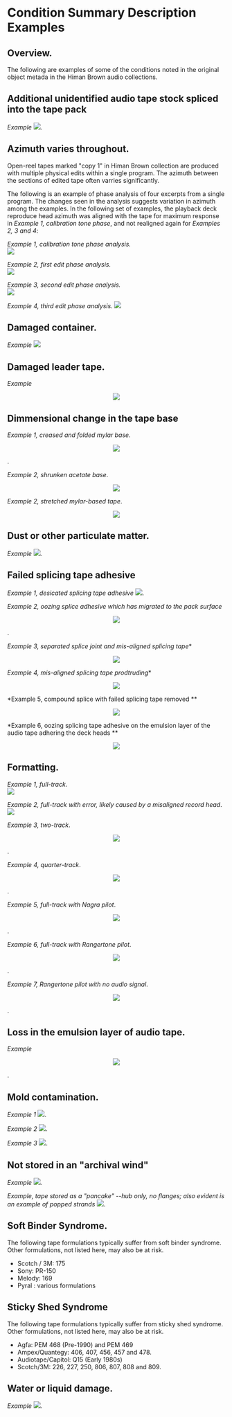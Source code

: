# Condition Summary Description Examples 

 
## Overview. 
The following are examples of some of the conditions noted in the original object metada in the Himan Brown audio collections.  


## Additional unidentified audio tape stock spliced into the tape pack  
*Example* 
![](multiStock_1.jpg).
  
## Azimuth varies throughout.  
  
  Open-reel tapes marked "copy 1" in  Himan Brown collection are produced with multiple physical edits within a single program. The azimuth between the sections of edited tape often varries significantly.
  
  The following is an example of phase analysis of four excerpts from a single program.  The changes  seen in the analysis suggests variation in azimuth among the examples. In the following set of examples, the playback deck reproduce head azimuth was aligned with the tape for maximum response in *Example 1, calibration tone phase*, and not realigned again for *Examples 2, 3 and 4*: 
  
*Example 1, calibration tone phase analysis.*  
![](phase_calib.jpg)  

*Example 2, first edit phase analysis.*  
![](phase_edit1.jpg)  

*Example 3, second edit phase analysis.*   
![](phase_edit2.jpg)  

*Example 4, third edit phase analysis.* 
![](phase_edit3.jpg)   
   
 ## Damaged container.   
*Example* 
![](failedContainer_1.jpg)
    
## Damaged leader tape.  
*Example* 
<p align="center"><img src="damagedLeader_1.jpg" /></p>

## Dimmensional change in the tape base   
*Example 1, creased and folded mylar base*.  

<p align="center"><img src="shunken_2.jpg" /></p>. 

*Example 2, shrunken acetate base*.
<p align="center"><img src="shrunken_1.jpg" /></p>   

*Example 2, stretched mylar-based tape*.
<p align="center"><img src="Stretched_tape.jpg" /></p>   

## Dust or other particulate matter.   
*Example* 
![](particulate_1.jpg). 
## Failed splicing tape adhesive  

*Example 1, desicated splicing tape adhesive* 
![](splice_1a.jpg). 

*Example 2, oozing splice adhesive which has migrated to the pack surface*  
<p align="center"><img src="splice_2.jpg" /></p>. 
  
*Example 3, separated splice joint and mis-aligned splicing tape**  
<p align="center"><img src="separated and misaligned.jpg" /></p>  

*Example 4, mis-aligned splicing tape prodtruding**  
<p align="center"><img src="splice_5.jpg" /></p> 

*Example 5, compound splice with failed splicing tape removed **  
<p align="center"><img src="splice_compound.jpg" /></p>

*Example 6, oozing splicing tape adhesive on the emulsion layer of the audio tape adhering the deck heads **  
<p align="center"><img src="Adhesive_on_transport.jpg" /></p>
    
## Formatting. 

*Example 1, full-track*.  
![](format_full_edit.jpg)

*Example 2, full-track with error, likely caused by a misaligned record head*.  
![](zenith-a.jpg)
  
*Example 3, two-track*.  
<p align="center"><img src="format_two_edit.jpg" /></p>.  

*Example 4, quarter-track*.  
<p align="center"><img src="Quarter_track.jpg" /></p>. 

*Example 5, full-track with Nagra pilot*.
<p align="center"><img src="FullTrack_with_Nagra_pilot_tone.jpg" /></p>.

*Example 6, full-track with Rangertone pilot*.
<p align="center"><img src="Fulltrack_with_rangertone_pilot.jpg" /></p>.

*Example 7, Rangertone pilot with no audio signal*.
<p align="center"><img src="Rangertone_no_audio.jpg" /></p>.



## Loss in the emulsion layer of audio tape.  
*Example* 
<p align="center"><img src="emulsion_2.jpg" /></p>. 

## Mold contamination.  

*Example 1* 
![](mold_on_pack.JPG).

*Example 2* 
![](box_mold.JPG).

*Example 3* 
![](mold_1.jpg).   
  

## Not stored in an "archival wind"  

*Example* 
![](wind_2.jpg).

*Example, tape stored as a "pancake" --hub only, no flanges; also evident is an example of popped strands* 
![](Pancake.jpg).

## Soft Binder Syndrome. 

The following tape formulations typically suffer from soft binder syndrome. Other formulations, not listed here, may also be at risk.

 * Scotch / 3M: 175   
 * Sony: PR-150   
 * Melody: 169   
 * Pyral : various formulations   

## Sticky Shed Syndrome
  
  
The following tape formulations typically suffer from sticky shed syndrome.  Other formulations, not listed here, may also be at risk.


 * Agfa: PEM 468 \(Pre-1990\) and PEM 469      
 * Ampex/Quantegy:  406, 407, 456, 457 and 478.    
 * Audiotape/Capitol: Q15 \(Early 1980s\)  
 * Scotch/3M: 226, 227, 250, 806, 807, 808 and 809.  
  
## Water or liquid damage. 
*Example* 
![](waterdamage_1.jpg). 
